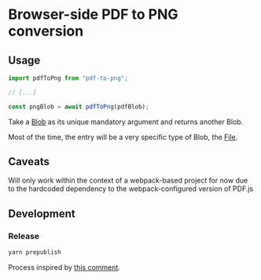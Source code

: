# Browser-side PDF to PNG conversion

## Usage

```js
import pdfToPng from "pdf-to-png";

// [...]

const pngBlob = await pdfToPng(pdfBlob);
```

Take a [Blob](https://developer.mozilla.org/en-US/docs/Web/API/Blob) as its unique mandatory argument and returns another Blob.

Most of the time, the entry will be a very specific type of Blob, the [File](https://developer.mozilla.org/en-US/docs/Web/API/File).

## Caveats

Will only work within the context of a webpack-based project for now due to the hardcoded dependency to the webpack-configured version of PDF.js

## Development

### Release

```js
yarn prepublish
```

Process inspired by [this comment](https://stackoverflow.com/questions/29738381/how-to-publish-a-module-written-in-es6-to-npm/33976278#33976278).
